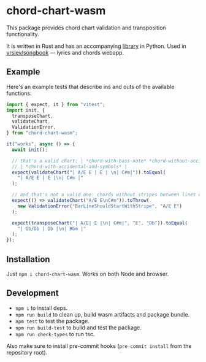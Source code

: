# chord-chart-wasm

This package provides chord chart validation and transposition functionality.

It is written in Rust and has an accompanying [library](https://github.com/vrslev/chord-chart/tree/main/chord-chart-py) in Python. Used in [vrslev/songbook](https://github.com/vrslev/songbook) — lyrics and chords webapp.

## Example

Here's an example tests that describe ins and outs of the available functions:

```js
import { expect, it } from "vitest";
import init, {
  transposeChart,
  validateChart,
  ValidationError,
} from "chord-chart-wasm";

it("works", async () => {
  await init();

  // that's a valid chart: | *chord-with-bass-note* *chord-without-accidental* | *chord* | *(end of the bar, then new bar ->)*
  // | *chord-with-accidental-and-symbols* |
  expect(validateChart("| A/E E | E | \n| C#m|")).toEqual(
    "| A/E E | E |\n| C#m |"
  );

  // and that's not a valid one: chords without stripes between lines of bars
  expect(() => validateChart("A/E E\nC#m")).toThrow(
    new ValidationError("BarLineShouldStartWithStripe", "A/E E")
  );

  expect(transposeChart("| A/E| E |\n| C#m|", "E", "Db")).toEqual(
    "| Gb/Db | Db |\n| Bbm |"
  );
});
```

## Installation

Just `npm i chord-chart-wasm`. Works on both Node and browser.

## Development

- `npm i` to install deps.
- `npm run build` to clean up, build wasm artifacts and package bundle.
- `npm test` to test the package.
- `npm run build-test` to build and test the package.
- `npm run check-types` to run tsc.

Also make sure to install pre-commit hooks (`pre-commit install` from the repository root).
